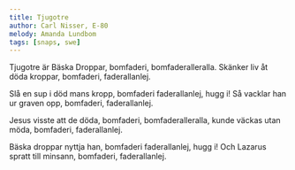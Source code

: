 ```yaml
---
title: Tjugotre
author: Carl Nisser, E-80
melody: Amanda Lundbom
tags: [snaps, swe]
---
```


Tjugotre är Bäska Droppar,
bomfaderi, bomfaderalleralla.
Skänker liv åt döda kroppar,
bomfaderi, faderallanlej.

Slå en sup i död mans kropp,
bomfaderi faderallanlej, hugg i!
Så vacklar han ur graven opp,
bomfaderi, faderallanlej.

Jesus visste att de döda,
bomfaderi, bomfaderalleralla,
kunde väckas utan möda,
bomfaderi, faderallanlej.

Bäska droppar nyttja han,
bomfaderi faderallanlej, hugg i!
Och Lazarus spratt till minsann,
bomfaderi, faderallanlej.
